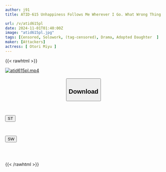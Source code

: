 ```yaml
---
author: j91
title: ATID-615 Unhappiness Follows Me Wherever I Go. What Wrong Thing Have I Done? Miyu Otori

url: /v/atid615pl
date: 2024-11-01T01:40:00Z
image: "atid615pl.jpg"
tags: [Censored, Solowork, (tag-censored), Drama, Adopted Daughter	]
maker: [Attackers]
actress: [ Otori Miyu ]
---
```



{{< rawhtml >}}

<div class="video" data-videoid="0pQ3194KppiAKm">
    <a href="javascript:;">
        <img src="/v/atid615pl/atid615pl.jpg" width="WIDTH" height="HEIGHT" alt="atid615pl.mp4" loading="lazy">
    </a>
</div>

<script type="text/javascript" src="https://j91.asia/asset/on-demand-st.js"></script>

<br>
  <link rel="stylesheet" href="https://j91.asia/asset/bs5.css">
  
  <center>
  <button class="btn btn-primary" type="button" data-bs-toggle="collapse" data-bs-target=".multi-collapse" aria-expanded="false" aria-controls="multiCollapseExample1 multiCollapseExample2"><h2>Download</h2></button></center>
</p>
<div class="row">
  <div class="col">
    <div class="collapse multi-collapse" id="multiCollapseExample1">
      <div class="card card-body">
	      	      <br>
<div class="buttons">  
<p><a href="/v/atid615pl/st.html" target="_blank"><button class="btn-hover color-3"><i class="fa fa-download"></i> ST</button></a></p></div>
    </div>
  </div>
</div>
  <div class="col">
    <div class="collapse multi-collapse" id="multiCollapseExample2">
      <div class="card card-body">
	      <br>
<div class="buttons">
<p><a href="/v/atid615pl/sw.html" target="_blank"><button class="btn-hover color-2"><i class="fa fa-download"></i> SW</button></a></p></div>
<br><br>
      </div>
    </div>
  </div>
</div>

{{< /rawhtml >}}